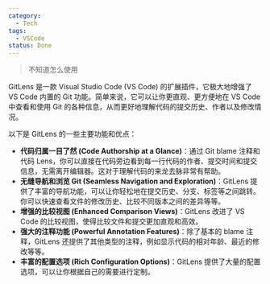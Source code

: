 ```yaml
---
category:
  - Tech
tags:
  - VSCode
status: Done
---
```

>不知道怎么使用

GitLens 是一款 Visual Studio Code (VS Code) 的扩展插件，它极大地增强了 VS Code 内置的 Git 功能。简单来说，它可以让你更直观、更方便地在 VS Code 中查看和使用 Git 的各种信息，从而更好地理解代码的提交历史、作者以及修改情况。

以下是 GitLens 的一些主要功能和优点：

- **代码归属一目了然 (Code Authorship at a Glance)**：通过 Git blame 注释和代码 Lens，你可以直接在代码旁边看到每一行代码的作者、提交时间和提交信息，无需离开编辑器。这对于理解代码的来龙去脉非常有帮助。
- **无缝导航和浏览 Git (Seamless Navigation and Exploration)**：GitLens 提供了丰富的导航功能，可以让你轻松地在提交历史、分支、标签等之间跳转。你可以快速查看文件的修改历史、比较不同版本之间的差异等等。
- **增强的比较视图 (Enhanced Comparison Views)**：GitLens 改进了 VS Code 的比较视图，使得比较文件和提交更加直观和高效。
- **强大的注释功能 (Powerful Annotation Features)**：除了基本的 blame 注释，GitLens 还提供了其他类型的注释，例如显示代码的相对年龄、最近的修改等等。
- **丰富的配置选项 (Rich Configuration Options)**：GitLens 提供了大量的配置选项，可以让你根据自己的需要进行定制。
